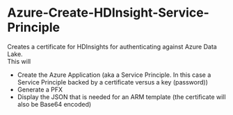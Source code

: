 # Azure-Create-HDInsight-Service-Principle
Creates a certificate for HDInsights for authenticating against Azure Data Lake.  
This will
- Create the Azure Application (aka a Service Principle. In this case a Service Principle backed by a certificate versus a key (password))
- Generate a PFX
- Display the JSON that is needed for an ARM template (the certificate will also be Base64 encoded)
